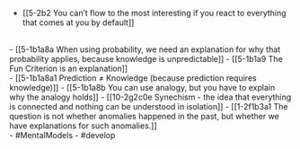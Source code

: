 - [[5-2b2 You can’t flow to the most interesting if you react to everything that comes at you by default]]
<br>
- [[5-1b1a8a When using probability, we need an explanation for why that probability applies, because knowledge is unpredictable]]
- [[5-1b1a9 The Fun Criterion is an explanation]]
<br>
- [[5-1b1a8a1 Prediction ≠ Knowledge (because prediction requires knowledge)]]
- [[5-1b1a8b You can use analogy, but you have to explain why the analogy holds]]
- [[10-2g2c0e Synechism - the idea that everything is connected and nothing can be understood in isolation]]
- [[1-2f1b3a1 The question is not whether anomalies happened in the past, but whether we have explanations for such anomalies.]]
<br>
- #MentalModels
- #develop
